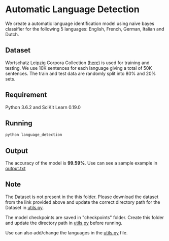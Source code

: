 # Automatic Language Detection

We create a automatic language identification model using naive bayes classifier for the following 5 languages: English, French, German, Italian and Dutch. 

## Dataset
Wortschatz Leipzig Corpora Collection ([here](https://wortschatz.uni-leipzig.de/en/download)) is used for training and testing.
We use 10K sentences for each language giving a total of 50K sentences.
The train and test data are randomly split into 80% and 20% sets.

## Requirement
Python 3.6.2 and SciKit Learn 0.19.0

## Running
```bash
python language_detection
```

## Output
The accuracy of the model is **99.59%**. 
Use can see a sample example in [output.txt](https://github.com/debanjali05/Language-Identification-using-Naive-Bayes-Classifier/blob/master/output.txt)

## Note
The Dataset is not present in the this folder. Please download the dataset from the link provided above and update the correct directory path for the Dataset in [utils.py](https://github.com/debanjali05/Language-Identification-using-Naive-Bayes-Classifier/blob/master/utils.py). 

The model checkpoints are saved in "checkpoints" folder. Create this folder and update the directory path in [utils.py](https://github.com/debanjali05/Language-Identification-using-Naive-Bayes-Classifier/blob/master/utils.py) before running. 

Use can also add/change the languages in the [utils.py](https://github.com/debanjali05/Language-Identification-using-Naive-Bayes-Classifier/blob/master/utils.py) file.
